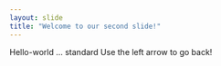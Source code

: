 ```yaml
---
layout: slide
title: "Welcome to our second slide!"
---
```

Hello-world ... standard
Use the left arrow to go back!
